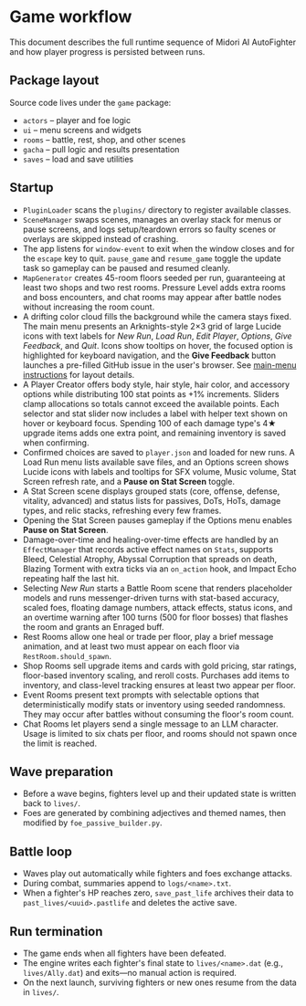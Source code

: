 # Game workflow

This document describes the full runtime sequence of Midori AI AutoFighter and how player progress is persisted between runs.

## Package layout
Source code lives under the `game` package:

- `actors` – player and foe logic
- `ui` – menu screens and widgets
- `rooms` – battle, rest, shop, and other scenes
- `gacha` – pull logic and results presentation
- `saves` – load and save utilities

## Startup
- `PluginLoader` scans the `plugins/` directory to register available classes.
- `SceneManager` swaps scenes, manages an overlay stack for menus or pause screens, and logs setup/teardown errors so faulty scenes or overlays are skipped instead of crashing.
- The app listens for `window-event` to exit when the window closes and for the `escape` key to quit. `pause_game` and `resume_game` toggle the update task so gameplay can be paused and resumed cleanly.
- `MapGenerator` creates 45-room floors seeded per run, guaranteeing at least two shops and two rest rooms. Pressure Level adds extra rooms and boss encounters, and chat rooms may appear after battle nodes without increasing the room count.
- A drifting color cloud fills the background while the camera stays fixed. The main menu presents an Arknights-style 2×3 grid of large Lucide icons with text labels for *New Run*, *Load Run*, *Edit Player*, *Options*, *Give Feedback*, and *Quit*. Icons show tooltips on hover, the focused option is highlighted for keyboard navigation, and the **Give Feedback** button launches a pre-filled GitHub issue in the user's browser. See [main-menu instructions](../instructions/main-menu.md) for layout details.
- A Player Creator offers body style, hair style, hair color, and accessory options while distributing 100 stat points as +1% increments. Sliders clamp allocations so totals cannot exceed the available points. Each selector and stat slider now includes a label with helper text shown on hover or keyboard focus. Spending 100 of each damage type's 4★ upgrade items adds one extra point, and remaining inventory is saved when confirming.
- Confirmed choices are saved to `player.json` and loaded for new runs. A Load Run menu lists available save files, and an Options screen shows Lucide icons with labels and tooltips for SFX volume, Music volume, Stat Screen refresh rate, and a **Pause on Stat Screen** toggle.
- A Stat Screen scene displays grouped stats (core, offense, defense, vitality, advanced) and status lists for passives, DoTs, HoTs, damage types, and relic stacks, refreshing every few frames.
 - Opening the Stat Screen pauses gameplay if the Options menu enables **Pause on Stat Screen**.
- Damage-over-time and healing-over-time effects are handled by an `EffectManager` that records active effect names on `Stats`, supports Bleed, Celestial Atrophy, Abyssal Corruption that spreads on death, Blazing Torment with extra ticks via an `on_action` hook, and Impact Echo repeating half the last hit.
- Selecting *New Run* starts a Battle Room scene that renders placeholder models and runs messenger-driven turns with stat-based accuracy, scaled foes, floating damage numbers, attack effects, status icons, and an overtime warning after 100 turns (500 for floor bosses) that flashes the room and grants an Enraged buff.
 - Rest Rooms allow one heal or trade per floor, play a brief message animation, and at least two must appear on each floor via `RestRoom.should_spawn`.
 - Shop Rooms sell upgrade items and cards with gold pricing, star ratings, floor-based inventory scaling, and reroll costs. Purchases add items to inventory, and class-level tracking ensures at least two appear per floor.
 - Event Rooms present text prompts with selectable options that deterministically modify stats or inventory using seeded randomness. They may occur after battles without consuming the floor's room count.
 - Chat Rooms let players send a single message to an LLM character. Usage is limited to six chats per floor, and rooms should not spawn once the limit is reached.

## Wave preparation
- Before a wave begins, fighters level up and their updated state is written back to `lives/`.
- Foes are generated by combining adjectives and themed names, then modified by `foe_passive_builder.py`.

## Battle loop
- Waves play out automatically while fighters and foes exchange attacks.
- During combat, summaries append to `logs/<name>.txt`.
- When a fighter's HP reaches zero, `save_past_life` archives their data to `past_lives/<uuid>.pastlife` and deletes the active save.

## Run termination
- The game ends when all fighters have been defeated.
- The engine writes each fighter's final state to `lives/<name>.dat` (e.g., `lives/Ally.dat`) and exits—no manual action is required.
- On the next launch, surviving fighters or new ones resume from the data in `lives/`.
